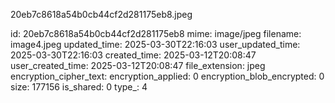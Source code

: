 20eb7c8618a54b0cb44cf2d281175eb8.jpeg

id: 20eb7c8618a54b0cb44cf2d281175eb8
mime: image/jpeg
filename: image4.jpeg
updated_time: 2025-03-30T22:16:03
user_updated_time: 2025-03-30T22:16:03
created_time: 2025-03-12T20:08:47
user_created_time: 2025-03-12T20:08:47
file_extension: jpeg
encryption_cipher_text: 
encryption_applied: 0
encryption_blob_encrypted: 0
size: 177156
is_shared: 0
type_: 4